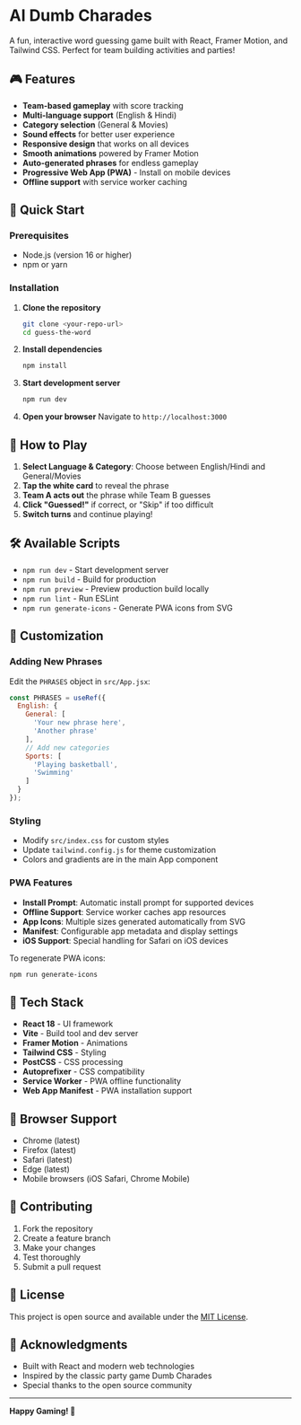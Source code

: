 # AI Dumb Charades

A fun, interactive word guessing game built with React, Framer Motion, and Tailwind CSS. Perfect for team building activities and parties!

## 🎮 Features

- **Team-based gameplay** with score tracking
- **Multi-language support** (English & Hindi)
- **Category selection** (General & Movies)
- **Sound effects** for better user experience
- **Responsive design** that works on all devices
- **Smooth animations** powered by Framer Motion
- **Auto-generated phrases** for endless gameplay
- **Progressive Web App (PWA)** - Install on mobile devices
- **Offline support** with service worker caching

## 🚀 Quick Start

### Prerequisites
- Node.js (version 16 or higher)
- npm or yarn

### Installation

1. **Clone the repository**
   ```bash
   git clone <your-repo-url>
   cd guess-the-word
   ```

2. **Install dependencies**
   ```bash
   npm install
   ```

3. **Start development server**
   ```bash
   npm run dev
   ```

4. **Open your browser**
   Navigate to `http://localhost:3000`

## 📱 How to Play

1. **Select Language & Category**: Choose between English/Hindi and General/Movies
2. **Tap the white card** to reveal the phrase
3. **Team A acts out** the phrase while Team B guesses
4. **Click "Guessed!"** if correct, or "Skip" if too difficult
5. **Switch turns** and continue playing!

## 🛠️ Available Scripts

- `npm run dev` - Start development server
- `npm run build` - Build for production
- `npm run preview` - Preview production build locally
- `npm run lint` - Run ESLint
- `npm run generate-icons` - Generate PWA icons from SVG

## 🎨 Customization

### Adding New Phrases
Edit the `PHRASES` object in `src/App.jsx`:

```javascript
const PHRASES = useRef({
  English: {
    General: [
      'Your new phrase here',
      'Another phrase'
    ],
    // Add new categories
    Sports: [
      'Playing basketball',
      'Swimming'
    ]
  }
});
```

### Styling
- Modify `src/index.css` for custom styles
- Update `tailwind.config.js` for theme customization
- Colors and gradients are in the main App component

### PWA Features
- **Install Prompt**: Automatic install prompt for supported devices
- **Offline Support**: Service worker caches app resources
- **App Icons**: Multiple sizes generated automatically from SVG
- **Manifest**: Configurable app metadata and display settings
- **iOS Support**: Special handling for Safari on iOS devices

To regenerate PWA icons:
```bash
npm run generate-icons
```

## 🔧 Tech Stack

- **React 18** - UI framework
- **Vite** - Build tool and dev server
- **Framer Motion** - Animations
- **Tailwind CSS** - Styling
- **PostCSS** - CSS processing
- **Autoprefixer** - CSS compatibility
- **Service Worker** - PWA offline functionality
- **Web App Manifest** - PWA installation support

## 📱 Browser Support

- Chrome (latest)
- Firefox (latest)
- Safari (latest)
- Edge (latest)
- Mobile browsers (iOS Safari, Chrome Mobile)

## 🤝 Contributing

1. Fork the repository
2. Create a feature branch
3. Make your changes
4. Test thoroughly
5. Submit a pull request

## 📄 License

This project is open source and available under the [MIT License](LICENSE).

## 🙏 Acknowledgments

- Built with React and modern web technologies
- Inspired by the classic party game Dumb Charades
- Special thanks to the open source community

---

**Happy Gaming! 🎉** 